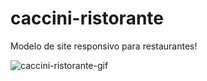 # caccini-ristorante
Modelo de site responsivo para restaurantes!


![caccini-ristorante-gif](https://github.com/KarolSouzaS/caccini-ristorante/assets/125404860/d894d9bb-5a45-42b4-a330-2220c5d3b2fc)

